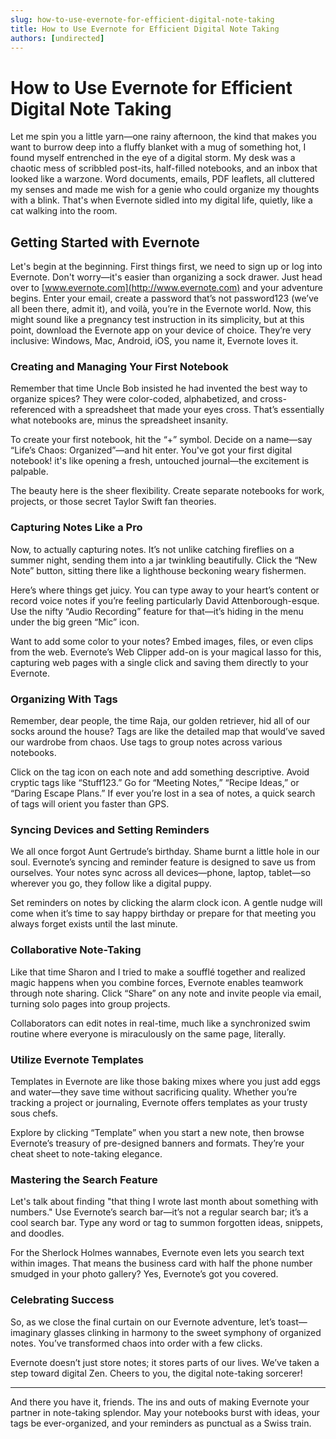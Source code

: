 ```yaml
---
slug: how-to-use-evernote-for-efficient-digital-note-taking
title: How to Use Evernote for Efficient Digital Note Taking
authors: [undirected]
---
```



# How to Use Evernote for Efficient Digital Note Taking

Let me spin you a little yarn—one rainy afternoon, the kind that makes you want to burrow deep into a fluffy blanket with a mug of something hot, I found myself entrenched in the eye of a digital storm. My desk was a chaotic mess of scribbled post-its, half-filled notebooks, and an inbox that looked like a warzone. Word documents, emails, PDF leaflets, all cluttered my senses and made me wish for a genie who could organize my thoughts with a blink. That's when Evernote sidled into my digital life, quietly, like a cat walking into the room. 

## Getting Started with Evernote

Let's begin at the beginning. First things first, we need to sign up or log into Evernote. Don't worry—it's easier than organizing a sock drawer. Just head over to [www.evernote.com](http://www.evernote.com) and your adventure begins. Enter your email, create a password that’s not password123 (we’ve all been there, admit it), and voilà, you’re in the Evernote world. Now, this might sound like a pregnancy test instruction in its simplicity, but at this point, download the Evernote app on your device of choice. They’re very inclusive: Windows, Mac, Android, iOS, you name it, Evernote loves it.

### Creating and Managing Your First Notebook

Remember that time Uncle Bob insisted he had invented the best way to organize spices? They were color-coded, alphabetized, and cross-referenced with a spreadsheet that made your eyes cross. That’s essentially what notebooks are, minus the spreadsheet insanity. 

To create your first notebook, hit the “+” symbol. Decide on a name—say “Life’s Chaos: Organized”—and hit enter. You've got your first digital notebook! it's like opening a fresh, untouched journal—the excitement is palpable.

The beauty here is the sheer flexibility. Create separate notebooks for work, projects, or those secret Taylor Swift fan theories. 

### Capturing Notes Like a Pro

Now, to actually capturing notes. It’s not unlike catching fireflies on a summer night, sending them into a jar twinkling beautifully. Click the “New Note” button, sitting there like a lighthouse beckoning weary fishermen.

Here’s where things get juicy. You can type away to your heart’s content or record voice notes if you’re feeling particularly David Attenborough-esque. Use the nifty “Audio Recording” feature for that—it’s hiding in the menu under the big green “Mic” icon.

Want to add some color to your notes? Embed images, files, or even clips from the web. Evernote’s Web Clipper add-on is your magical lasso for this, capturing web pages with a single click and saving them directly to your Evernote.

### Organizing With Tags

Remember, dear people, the time Raja, our golden retriever, hid all of our socks around the house? Tags are like the detailed map that would’ve saved our wardrobe from chaos. Use tags to group notes across various notebooks.

Click on the tag icon on each note and add something descriptive. Avoid cryptic tags like “Stuff123.” Go for “Meeting Notes,” “Recipe Ideas,” or “Daring Escape Plans.” If ever you’re lost in a sea of notes, a quick search of tags will orient you faster than GPS.

### Syncing Devices and Setting Reminders

We all once forgot Aunt Gertrude’s birthday. Shame burnt a little hole in our soul. Evernote’s syncing and reminder feature is designed to save us from ourselves. Your notes sync across all devices—phone, laptop, tablet—so wherever you go, they follow like a digital puppy.

Set reminders on notes by clicking the alarm clock icon. A gentle nudge will come when it’s time to say happy birthday or prepare for that meeting you always forget exists until the last minute.

### Collaborative Note-Taking

Like that time Sharon and I tried to make a soufflé together and realized magic happens when you combine forces, Evernote enables teamwork through note sharing. Click “Share” on any note and invite people via email, turning solo pages into group projects.

Collaborators can edit notes in real-time, much like a synchronized swim routine where everyone is miraculously on the same page, literally.

### Utilize Evernote Templates

Templates in Evernote are like those baking mixes where you just add eggs and water—they save time without sacrificing quality. Whether you’re tracking a project or journaling, Evernote offers templates as your trusty sous chefs.

Explore by clicking “Template” when you start a new note, then browse Evernote’s treasury of pre-designed banners and formats. They’re your cheat sheet to note-taking elegance.

### Mastering the Search Feature

Let's talk about finding "that thing I wrote last month about something with numbers." Use Evernote’s search bar—it’s not a regular search bar; it’s a cool search bar. Type any word or tag to summon forgotten ideas, snippets, and doodles.

For the Sherlock Holmes wannabes, Evernote even lets you search text within images. That means the business card with half the phone number smudged in your photo gallery? Yes, Evernote’s got you covered.

### Celebrating Success

So, as we close the final curtain on our Evernote adventure, let’s toast—imaginary glasses clinking in harmony to the sweet symphony of organized notes. You’ve transformed chaos into order with a few clicks.

Evernote doesn’t just store notes; it stores parts of our lives. We’ve taken a step toward digital Zen. Cheers to you, the digital note-taking sorcerer!

---

And there you have it, friends. The ins and outs of making Evernote your partner in note-taking splendor. May your notebooks burst with ideas, your tags be ever-organized, and your reminders as punctual as a Swiss train.